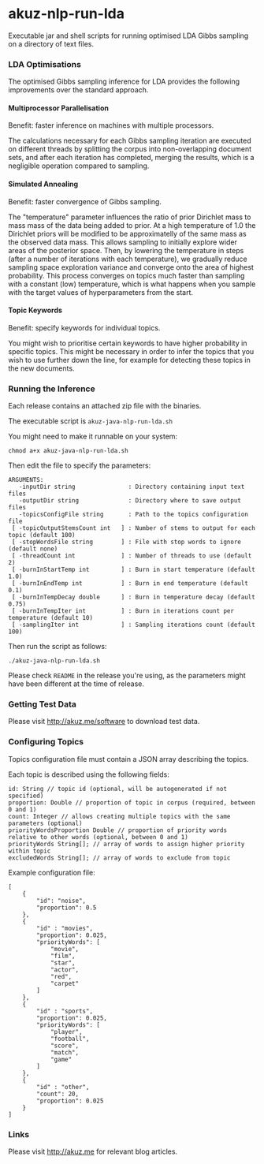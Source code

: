 akuz-nlp-run-lda
================

Executable jar and shell scripts for running optimised 
LDA Gibbs sampling on a directory of text files.

### LDA Optimisations

The optimised Gibbs sampling inference for LDA provides 
the following improvements over the standard approach.

#### Multiprocessor Parallelisation 

Benefit: faster inference on machines with multiple processors.

The calculations necessary for each Gibbs sampling
iteration are executed on different threads by splitting
the corpus into non-overlapping document sets, and after
each iteration has completed, merging the results, which
is a negligible operation compared to sampling.

#### Simulated Annealing 

Benefit: faster convergence of Gibbs sampling.

The "temperature" parameter influences the ratio of prior
Dirichlet mass to mass mass of the data being added to prior. 
At a high temperature of 1.0 the Dirichlet priors will be modified 
to be approximatelly of the same mass as the observed data mass. 
This allows sampling to initially explore wider areas of the 
posterior space. Then, by lowering the temperature in steps 
(after a number of iterations with each temperature), we 
gradually reduce sampling space exploration variance
and converge onto the area of highest probability.
This process converges on topics much faster than
sampling with a constant (low) temperature, which
is what happens when you sample with the target
values of hyperparameters from the start.

#### Topic Keywords

Benefit: specify keywords for individual topics.

You might wish to prioritise certain keywords to have higher
probability in specific topics. This might be necessary in order
to infer the topics that you wish to use further down the line,
for example for detecting these topics in the new documents.

### Running the Inference

Each release contains an attached zip file with the binaries.

The executable script is `akuz-java-nlp-run-lda.sh`

You might need to make it runnable on your system:

`chmod a+x akuz-java-nlp-run-lda.sh`

Then edit the file to specify the parameters:

```
ARGUMENTS:
   -inputDir string               : Directory containing input text files
   -outputDir string              : Directory where to save output files
   -topicsConfigFile string       : Path to the topics configuration file
 [ -topicOutputStemsCount int   ] : Number of stems to output for each topic (default 100)
 [ -stopWordsFile string        ] : File with stop words to ignore (default none)
 [ -threadCount int             ] : Number of threads to use (default 2)
 [ -burnInStartTemp int         ] : Burn in start temperature (default 1.0)
 [ -burnInEndTemp int           ] : Burn in end temperature (default 0.1)
 [ -burnInTempDecay double      ] : Burn in temperature decay (default 0.75)
 [ -burnInTempIter int          ] : Burn in iterations count per temperature (default 10)
 [ -samplingIter int            ] : Sampling iterations count (default 100)
```

Then run the script as follows:

`./akuz-java-nlp-run-lda.sh`

Please check `README` in the release you're using, as the
parameters might have been different at the time of release.

### Getting Test Data

Please visit <http://akuz.me/software> to download test data.

### Configuring Topics

Topics configuration file must contain a JSON array describing the topics.

Each topic is described using the following fields:

```
id: String // topic id (optional, will be autogenerated if not specified)
proportion: Double // proportion of topic in corpus (required, between 0 and 1)
count: Integer // allows creating multiple topics with the same parameters (optional)
priorityWordsProportion Double // proportion of priority words relative to other words (optional, between 0 and 1)
priorityWords String[]; // array of words to assign higher priority within topic
excludedWords String[]; // array of words to exclude from topic
```

Example configuration file:

```
[
	{
		"id": "noise",
		"proportion": 0.5
	},
	{
		"id" : "movies",
		"proportion": 0.025,
		"priorityWords": [
			"movie",
			"film",
			"star",
			"actor",
			"red",
			"carpet"
		]
	},
	{
		"id" : "sports",
		"proportion": 0.025,
		"priorityWords": [
			"player",
			"football",
			"score",
			"match",
			"game"
		]
	},
	{
		"id" : "other",
		"count": 20,
		"proportion": 0.025
	}
]
```

### Links

Please visit <http://akuz.me> for relevant blog articles.

